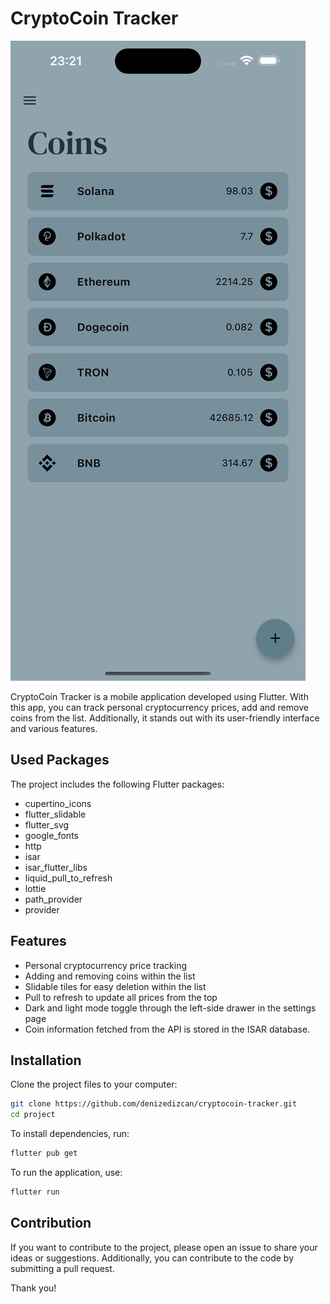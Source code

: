 # CryptoCoin Tracker

![App Screenshot](home_page.png?raw=true)


CryptoCoin Tracker is a mobile application developed using Flutter. With this app, you can track personal cryptocurrency prices, add and remove coins from the list. Additionally, it stands out with its user-friendly interface and various features.

## Used Packages

The project includes the following Flutter packages:

- cupertino_icons
- flutter_slidable
- flutter_svg
- google_fonts
- http
- isar
- isar_flutter_libs
- liquid_pull_to_refresh
- lottie
- path_provider
- provider

## Features

- Personal cryptocurrency price tracking
- Adding and removing coins within the list
- Slidable tiles for easy deletion within the list
- Pull to refresh to update all prices from the top
- Dark and light mode toggle through the left-side drawer in the settings page
- Coin information fetched from the API is stored in the ISAR database.

## Installation

Clone the project files to your computer:

```bash
git clone https://github.com/denizedizcan/cryptocoin-tracker.git
cd project
```

To install dependencies, run:

```bash
flutter pub get
```

To run the application, use:

```bash
flutter run
```

## Contribution

If you want to contribute to the project, please open an issue to share your ideas or suggestions. Additionally, you can contribute to the code by submitting a pull request.

Thank you!
